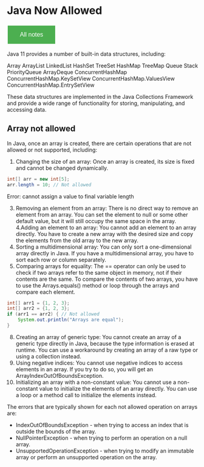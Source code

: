 # Java Now Allowed

<style>
  .back-button {
    background-color: #4CAF50; /* Green */
    border: none;
    color: white;
    padding: 15px 32px;
    text-align: center;
    text-decoration: none;
    display: inline-block;
    font-size: 16px;
    margin: 4px 2px;
    cursor: pointer;
  }
</style>

<button class="back-button" onclick="window.location.href='https://matiaspakua.github.io/tech.notes.io'">All notes</button>

Java 11 provides a number of built-in data structures, including:

Array
ArrayList
LinkedList
HashSet
TreeSet
HashMap
TreeMap
Queue
Stack
PriorityQueue
ArrayDeque
ConcurrentHashMap
ConcurrentHashMap.KeySetView
ConcurrentHashMap.ValuesView
ConcurrentHashMap.EntrySetView

These data structures are implemented in the Java Collections Framework and provide a wide range of functionality for storing, manipulating, and accessing data.


## Array not allowed

In Java, once an array is created, there are certain operations that are not allowed or not supported, including:

1. Changing the size of an array: Once an array is created, its size is fixed and cannot be changed dynamically.

```java
int[] arr = new int[5];
arr.length = 10; // Not allowed
```
Error: cannot assign a value to final variable length

3. Removing an element from an array: There is no direct way to remove an element from an array. You can set the element to null or some other default value, but it will still occupy the same space in the array.
4.Adding an element to an array: You cannot add an element to an array directly. You have to create a new array with the desired size and copy the elements from the old array to the new array.
5. Sorting a multidimensional array: You can only sort a one-dimensional array directly in Java. If you have a multidimensional array, you have to sort each row or column separately.
6. Comparing arrays for equality: The == operator can only be used to check if two arrays refer to the same object in memory, not if their contents are the same. To compare the contents of two arrays, you have to use the Arrays.equals() method or loop through the arrays and compare each element.

```java
int[] arr1 = {1, 2, 3};
int[] arr2 = {1, 2, 3};
if (arr1 == arr2) { // Not allowed
    System.out.println("Arrays are equal");
}
```

8. Creating an array of generic type: You cannot create an array of a generic type directly in Java, because the type information is erased at runtime. You can use a workaround by creating an array of a raw type or using a collection instead.
9. Using negative indices: You cannot use negative indices to access elements in an array. If you try to do so, you will get an ArrayIndexOutOfBoundsException.
10. Initializing an array with a non-constant value: You cannot use a non-constant value to initialize the elements of an array directly. You can use a loop or a method call to initialize the elements instead.


The errors that are typically shown for each not allowed operation on arrays are:

 - IndexOutOfBoundsException - when trying to access an index that is outside the bounds of the array.
 - NullPointerException - when trying to perform an operation on a null array.
 - UnsupportedOperationException - when trying to modify an immutable array or perform an unsupported operation on the array.

